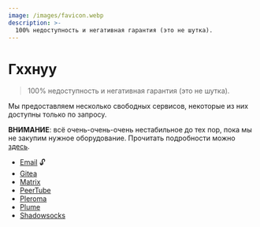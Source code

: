 ```yaml
---
image: /images/favicon.webp
description: >-
  100% недоступность и негативная гарантия (это не шутка).
---
```


# Гххнуу

> 100% недоступность и негативная гарантия (это не шутка).

Мы предоставляем несколько свободных сервисов, некоторые из них доступны только
по запросу.

**ВНИМАНИЕ**: всё очень-очень-очень нестабильное до тех пор, пока мы не закупим
нужное оборудование. Прочитать подробности можно [здесь](/ru/about/).

- [Email](/ru/how/email.md) :unlock:
- [Gitea](/ru/how/gitea.md)
- [Matrix](/ru/how/matrix.md)
- [PeerTube](/ru/how/peertube.md)
- [Pleroma](/ru/how/pleroma.md)
- [Plume](/ru/how/plume.md)
- [Shadowsocks](/ru/how/shadowsocks.md)